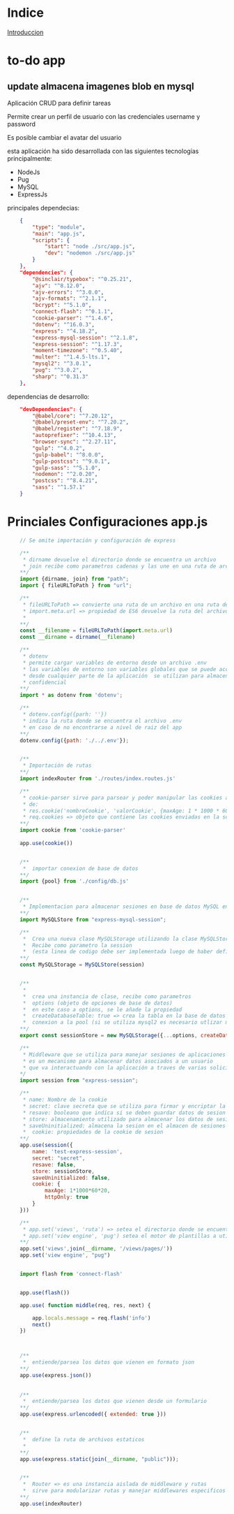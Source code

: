 

# Indice

[Introduccion](#todo-app-almacenando-imagenes-blob-en-mysql)




# to-do app 
## update almacena imagenes blob en mysql

Aplicación CRUD para definir tareas

Permite crear un perfil de usuario con las credenciales username y password

Es posible cambiar el avatar del usuario

esta aplicación ha sido desarrollada con las siguientes tecnologías principalmente:

* NodeJs
* Pug
* MySQL
* ExpressJs

principales dependecias:

```json
    {   
        "type": "module",
        "main": "app.js",
        "scripts": {
            "start": "node ./src/app.js",
            "dev": "nodemon ./src/app.js"
        }
    },
    "dependencies": {
        "@sinclair/typebox": "^0.25.21",
        "ajv": "^8.12.0",
        "ajv-errors": "^3.0.0",
        "ajv-formats": "^2.1.1",
        "bcrypt": "^5.1.0",
        "connect-flash": "^0.1.1",
        "cookie-parser": "^1.4.6",
        "dotenv": "^16.0.3",
        "express": "^4.18.2",
        "express-mysql-session": "^2.1.8",
        "express-session": "^1.17.3",
        "moment-timezone": "^0.5.40",
        "multer": "^1.4.5-lts.1",
        "mysql2": "^3.0.1",
        "pug": "^3.0.2",
        "sharp": "^0.31.3"
    },

```

dependencias de desarrollo:

```json
    "devDependencies": {
        "@babel/core": "^7.20.12",
        "@babel/preset-env": "^7.20.2",
        "@babel/register": "^7.18.9",
        "autoprefixer": "^10.4.13",
        "browser-sync": "^2.27.11",
        "gulp": "^4.0.2",
        "gulp-babel": "^8.0.0",
        "gulp-postcss": "^9.0.1",
        "gulp-sass": "^5.1.0",
        "nodemon": "^2.0.20",
        "postcss": "^8.4.21",
        "sass": "^1.57.1"
    }
```

# Princiales Configuraciones app.js


```JavaScript
    // Se omite importación y configuración de express

    /**
     * dirname devuelve el directorio donde se encuentra un archivo 
     * join recibe como parametros cadenas y las une en una ruta de archivos válida
    **/
    import {dirname, join} from "path";
    import { fileURLToPath } from "url";

    /**
     * fileURLToPath => convierte una ruta de un archivo en una ruta de sistema de archivos
     * import.meta.url => propiedad de ES6 devuelve la ruta del archivo importador, en este caso app.js
     *  
    **/ 
    const __filename = fileURLToPath(import.meta.url)
    const __dirname = dirname(__filename)

    /**
     * dotenv 
     * permite cargar variables de entorno desde un archivo .env
     * las variables de entorno son variables globales que se puede acceder
     * desde cualquier parte de la aplicación  se utilizan para almacenar información
     * confidencial
    **/
    import * as dotenv from 'dotenv';

    /**
     * dotenv.config({parh: ''})
     * indica la ruta donde se encuentra el archivo .env
     * en caso de no encontrarse a nivel de raiz del app
    **/ 
    dotenv.config({path: './../.env'});


    /**
     * Importación de rutas
    **/ 
    import indexRouter from './routes/index.routes.js'

    /**
     * cookie-parser sirve para parsear y poder manipular las cookies a través
     * de: 
     * res.cookie('nombreCookie', 'valorCookie', {maxAge: 1 * 1000 * 60 * 60,...}) 
     * req.cookies => objeto que contiene las cookies enviadas en la solicitud HTTP
    **/ 
    import cookie from 'cookie-parser'
    
    app.use(cookie())


    /**
     *  importar conexion de base de datos
    **/ 
    import {pool} from './config/db.js'


    /**
     * Implementacion para almacenar sesiones en base de datos MySQL en vez de memoria caché 
    **/ 
    import MySQLStore from "express-mysql-session";

    /**
     *  Crea una nueva clase MySQLStorage utilizando la clase MySQLStore de la librería
     *  Recibe como parametro la session
     *  (esta linea de codigo debe ser implementada luego de haber definido el middleware de session)
    **/ 
    const MySQLStorage = MySQLStore(session)


    /**
     *
     *  crea una instancia de clase, recibe como parametros 
     *  options (objeto de opciones de base de datos)
     *  en este caso a options, se le añade la propiedad
     *  createDatabaseTable: true => crea la tabla en la base de datos si no existe
     *  conexion a la pool (si se utiliza mysql2 es necesario utlizar mysql2/promise)
    **/ 
    export const sessionStore = new MySQLStorage({...options, createDatabaseTable: true}, pool)

    /**
     * Middleware que se utiliza para manejar sesiones de aplicaciones
     * es un mecanismo para almacenar datos asociados a un usuario 
     * que va interactuando con la aplicación a traves de varias solicitudes HTTP
    */ 
    import session from "express-session";

    /**
     * name: Nombre de la cookie 
     * secret: clave secreta que se utiliza para firmar y encriptar la cookie
     * resave: booleano que indica si se deben guardar datos de sesion aunque no hayan habido cambios
     * store: almacenamiento utilizado para almacenar los datos de sesiones, por defecto se utilliza un almacenamiento caché en memoria
     * saveUninitialized: almacena la sesion en el almacen de sesiones dependiendo del flag, si es false solo se almacena si se han ingresado datos a la sesion, tales como cookie, o alguna propiedad dentro de session.
     *  cookie: propiedades de la cookie de sesion 
    **/ 
    app.use(session({
        name: 'test-express-session',
        secret: "secret",
        resave: false,
        store: sessionStore,
        saveUninitialized: false,
        cookie: {
            maxAge: 1*1000*60*20,
            httpOnly: true  
        }
    }))

    /**
     * app.set('views', 'ruta') => setea el directorio donde se encuentran las vistas
     * app.set('view engine', 'pug') setea el motor de plantillas a utilizar 
    **/ 
    app.set('views',join(__dirname, '/views/pages/'))
    app.set('view engine', "pug")


    import flash from 'connect-flash'


    app.use(flash())

    app.use( function middle(req, res, next) {

        app.locals.message = req.flash('info')
        next()
    })



    /** 
     *  entiende/parsea los datos que vienen en formato json
    **/
    app.use(express.json())
    
    
    /** 
     *  entiende/parsea los datos que vienen desde un formulario
    **/
    app.use(express.urlencoded({ extended: true }))


    /** 
     *  define la ruta de archivos estaticos
     * 
    **/ 
    app.use(express.static(join(__dirname, "public")));


    /**
     *  Router => es una instancia aislada de middleware y rutas
     *  sirve para modularizar rutas y manejar middlewares especificos 
    **/ 
    app.use(indexRouter)
    
```














































<!-- 
![imagen index](https://i.ibb.co/WtY0z7z/index.png "Index to-do")

![imagen index mobile](https://i.ibb.co/kmFrSH0/index-mobile.png "index mobile")

![imagen index menu mobile](https://i.ibb.co/b11R8sd/index-menu-mobile.png "index menu mobile")


![imagen login](https://i.ibb.co/b2x6VkN/login.png "login desktop")

![imagen login mobile](https://i.ibb.co/6NBt4nc/login-mobile.png "login mobile")


![imagen register](https://i.ibb.co/R3ZyY7F/register.png "register desktop")
![imagen register mobile](https://i.ibb.co/kKQvZCZ/register-mobile.png "register mobile")


![imagen home desktop](https://i.ibb.co/KrhYx3q/home.png "home desktop")
![imagen home mobile](https://i.ibb.co/K09Txxf/home-mobile.png "home mobile")

![imagen tasks desktop](https://i.ibb.co/ZJcTmh8/tasks.png "tasks desktop")
![imagen tasks mobile](https://i.ibb.co/yp2vWhS/tasks-mobile.png "tasks mobile") -->





